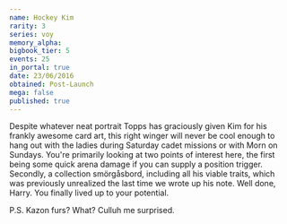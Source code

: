 ```yaml
---
name: Hockey Kim
rarity: 3
series: voy
memory_alpha:
bigbook_tier: 5
events: 25
in_portal: true
date: 23/06/2016
obtained: Post-Launch
mega: false
published: true
---
```


Despite whatever neat portrait Topps has graciously given Kim for his frankly awesome card art, this right winger will never be cool enough to hang out with the ladies during Saturday cadet missions or with Morn on Sundays. You're primarily looking at two points of interest here, the first being some quick arena damage if you can supply a position trigger. Secondly, a collection smörgåsbord, including all his viable traits, which was previously unrealized the last time we wrote up his note. Well done, Harry. You finally lived up to your potential.

P.S. Kazon furs? What? Culluh me surprised.
